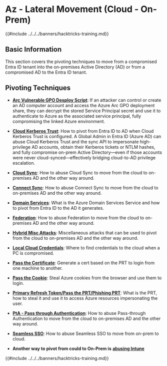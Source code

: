 # Az - Lateral Movement (Cloud - On-Prem)

{{#include ../../../banners/hacktricks-training.md}}

## Basic Information

This section covers the pivoting techniques to move from a compromised Entra ID tenant into the on-premises Active Directory (AD) or from a compromised AD to the Entra ID tenant.

## Pivoting Techniques

- [**Arc Vulnerable GPO Desploy Script**](az-arc-vulnerable-gpo-deploy-script.md): If an attacker can control or create an AD computer account and access the Azure Arc GPO deployment share, they can decrypt the stored Service Principal secret and use it to authenticate to Azure as the associated service principal, fully compromising the linked Azure environment.

- [**Cloud Kerberos Trust**](az-cloud-kerberos-trust.md): How to pivot from Entra ID to AD when Cloud Kerberos Trust is configured. A Global Admin in Entra ID (Azure AD) can abuse Cloud Kerberos Trust and the sync API to impersonate high-privilege AD accounts, obtain their Kerberos tickets or NTLM hashes, and fully compromise on-prem Active Directory—even if those accounts were never cloud-synced—effectively bridging cloud-to-AD privilege escalation.

- [**Cloud Sync**](az-cloud-sync.md): How to abuse Cloud Sync to move from the cloud to on-premises AD and the other way around.

- [**Connect Sync**](az-connect-sync.md): How to abuse Connect Sync to move from the cloud to on-premises AD and the other way around.

- [**Domain Services**](az-domain-services.md): What is the Azure Domain Services Service and how to pivot from Entra ID to the AD it generates.

- [**Federation**](az-federation.md): How to abuse Federation to move from the cloud to on-premises AD and the other way around.

- [**Hybrid Misc Attacks**](az-hybrid-identity-misc-attacks.md): Miscellaneous attacks that can be used to pivot from the cloud to on-premises AD and the other way around.

- [**Local Cloud Credentials**](az-local-cloud-credentials.md): Where to find credentials to the cloud when a PC is compromised.

- [**Pass the Certificate**](az-pass-the-certificate.md): Generate a cert based on the PRT to login from one machine to another.

- [**Pass the Cookie**](az-pass-the-cookie.md): Steal Azure cookies from the browser and use them to login.

- [**Primary Refresh Token/Pass the PRT/Phishing PRT**](az-primary-refresh-token-prt.md): What is the PRT, how to steal it and use it to access Azure resources impersonating the user.

- [**PtA - Pass through Authentication**](az-pta-pass-through-authentication.md): How to abuse Pass-through Authentication to move from the cloud to on-premises AD and the other way around.

- [**Seamless SSO**](az-seamless-sso.md): How to abuse Seamless SSO to move from on-prem to cloud.

- **Another way to pivot from could to On-Prem is** [**abusing Intune**](../az-services/intune.md)


{{#include ../../../banners/hacktricks-training.md}}



